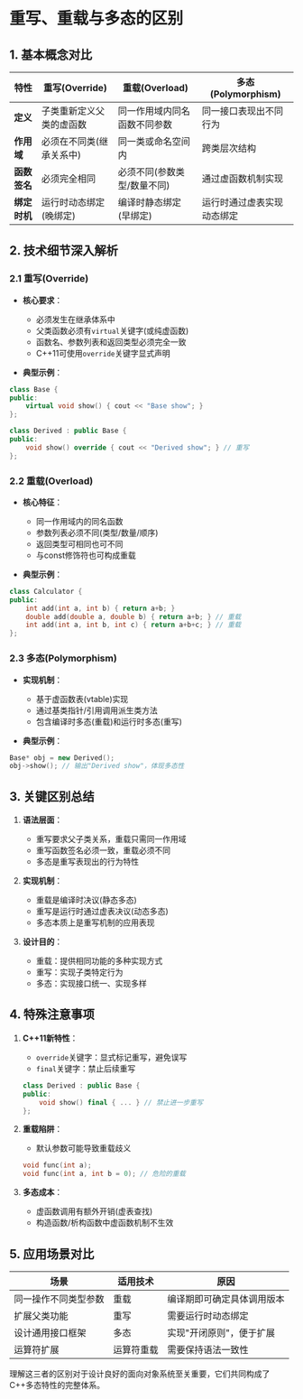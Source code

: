 # 重写、重载与多态的区别

## 1. 基本概念对比

| 特性       | 重写(Override)               | 重载(Overload)               | 多态(Polymorphism)           |
|------------|-----------------------------|-----------------------------|-----------------------------|
| **定义**    | 子类重新定义父类的虚函数      | 同一作用域内同名函数不同参数  | 同一接口表现出不同行为        |
| **作用域**  | 必须在不同类(继承关系中)      | 同一类或命名空间内            | 跨类层次结构                  |
| **函数签名**| 必须完全相同                 | 必须不同(参数类型/数量不同)   | 通过虚函数机制实现            |
| **绑定时机**| 运行时动态绑定(晚绑定)        | 编译时静态绑定(早绑定)        | 运行时通过虚表实现动态绑定     |

## 2. 技术细节深入解析

### 2.1 重写(Override)

- **核心要求**：
  - 必须发生在继承体系中
  - 父类函数必须有`virtual`关键字(或纯虚函数)
  - 函数名、参数列表和返回类型必须完全一致
  - C++11可使用`override`关键字显式声明
  
- **典型示例**：

```cpp
class Base {
public:
    virtual void show() { cout << "Base show"; }
};

class Derived : public Base {
public:
    void show() override { cout << "Derived show"; } // 重写
};
```

### 2.2 重载(Overload)

- **核心特征**：
  - 同一作用域内的同名函数
  - 参数列表必须不同(类型/数量/顺序)
  - 返回类型可相同也可不同
  - 与const修饰符也可构成重载
  
- **典型示例**：

```cpp
class Calculator {
public:
    int add(int a, int b) { return a+b; }
    double add(double a, double b) { return a+b; } // 重载
    int add(int a, int b, int c) { return a+b+c; } // 重载
};
```

### 2.3 多态(Polymorphism)

- **实现机制**：
  - 基于虚函数表(vtable)实现
  - 通过基类指针/引用调用派生类方法
  - 包含编译时多态(重载)和运行时多态(重写)

- **典型示例**：

```cpp
Base* obj = new Derived();
obj->show(); // 输出"Derived show"，体现多态性
```

## 3. 关键区别总结

1. **语法层面**：
   - 重写要求父子类关系，重载只需同一作用域
   - 重写函数签名必须一致，重载必须不同
   - 多态是重写表现出的行为特性

2. **实现机制**：
   - 重载是编译时决议(静态多态)
   - 重写是运行时通过虚表决议(动态多态)
   - 多态本质上是重写机制的应用表现

3. **设计目的**：
   - 重载：提供相同功能的多种实现方式
   - 重写：实现子类特定行为
   - 多态：实现接口统一、实现多样

## 4. 特殊注意事项

1. **C++11新特性**：
   - `override`关键字：显式标记重写，避免误写
   - `final`关键字：禁止后续重写

   ```cpp
   class Derived : public Base {
   public:
       void show() final { ... } // 禁止进一步重写
   };
   ```

2. **重载陷阱**：
   - 默认参数可能导致重载歧义

   ```cpp
   void func(int a);
   void func(int a, int b = 0); // 危险的重载
   ```

3. **多态成本**：
   - 虚函数调用有额外开销(虚表查找)
   - 构造函数/析构函数中虚函数机制不生效

## 5. 应用场景对比

| 场景               | 适用技术          | 原因                           |
|--------------------|------------------|-------------------------------|
| 同一操作不同类型参数 | 重载             | 编译期即可确定具体调用版本      |
| 扩展父类功能        | 重写             | 需要运行时动态绑定              |
| 设计通用接口框架    | 多态             | 实现"开闭原则"，便于扩展        |
| 运算符扩展          | 运算符重载        | 需要保持语法一致性              |

理解这三者的区别对于设计良好的面向对象系统至关重要，它们共同构成了C++多态特性的完整体系。
